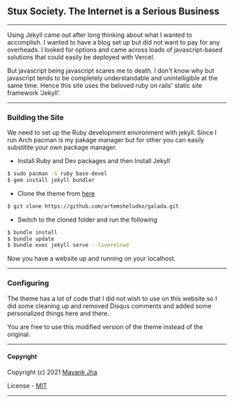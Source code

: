 ## Stux Society. The Internet is a Serious Business
---
Using Jekyll came out after long thinking about what I wanted to accomplish. I wanted to have a blog set up but did not want to pay for any overheads.
I looked for options and came across loads of javascript-based solutions that could easily be deployed with Vercel.

But javascript being javascript scares me to death. I don't know why but javascript tends to be completely understandable and unintelligible at the same time. Hence this site uses the beloved ruby on rails' static site framework 'Jekyll'.

---
### Building the Site
We need to set up the Ruby development environment with jekyll. Since I run Arch pacman is my pakage manager but for other you can easily substitite your own package manager. 
* Install Ruby and Dev packages and then Install Jekyll
```sh
$ sudo pacman -S ruby base-devel
$ gem install jekyll bundler
```
* Clone the theme from [here](https://github.com/artemsheludko/galada.git)
```sh
$ git clone https://github.com/artemsheludko/galada.git
```
* Switch to the cloned folder and run the following
```sh
$ bundle install
$ bundle update
$ bundle exec jekyll serve --livereload
```

Now you have a website up and running on your localhost.

---
### Configuring
The theme has a lot of code that I did not wish to use on this website so I did some cleaning up and removed Disqus comments and added some personalized things here and there.

You are free to use this modified version of the theme instead of the original.

---
#### Copyright

Copyright (c) 2021 [Mayank Jha](https://github.com/themayankjha)

License - [MIT](License.md)

---